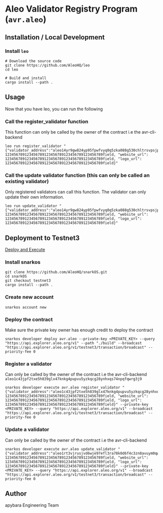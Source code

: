 # Aleo Validator Registry Program (`avr.aleo`)

## Installation / Local Development
### Install `leo`
```
# Download the source code
git clone https://github.com/AleoHQ/leo
cd leo

# Build and install
cargo install --path .
```

## Usage
Now that you have leo, you can run the following
### Call the register_validator function
This function can only be called by the owner of the contract i.e the avr-cli-backend
```
leo run register_validator "{"validator_address":"aleo14yr9gw824yp95fpwfvyq0q5zka088g530chltrsvpsjpusqupgrqlgcu84","name": 123456789123456789123456789123456789123456789field, "website_url": 123456789123456789123456789123456789123456789field, "logo_url": 123456789123456789123456789123456789123456789field}"
```

### Call the update validator function (this can only be called an existing validator)
Only registered validators can call this function. The validator can only update their own information.
```
leo run update_validator "{"validator_address":"aleo14yr9gw824yp95fpwfvyq0q5zka088g530chltrsvpsjpusqupgrqlgcu84","name": 123456789123456789123456789123456789123456789field, "website_url": 123456789123456789123456789123456789123456789field, "logo_url": 123456789123456789123456789123456789123456789field}"
```

## Deployment to Testnet3
[Deploy and Execute](https://developer.aleo.org/testnet/getting_started/deploy_execute)

### Install snarkos
```
git clone https://github.com/AleoHQ/snarkOS.git
cd snarkOS
git checkout testnet3
cargo install --path .
```
### Create new account
```
snarkos account new
```
### Deploy the contract
Make sure the private key owner has enough credit to deploy the contract
```
snarkos developer deploy avr.aleo --private-key <PRIVATE_KEY> --query "https://api.explorer.aleo.org/v1" --path "./build" --broadcast "https://api.explorer.aleo.org/v1/testnet3/transaction/broadcast" --priority-fee 0
```

### Register a validator
Can only be called by the owner of the contract i.e the avr-cli-backend `aleo1c43jpf2txe5h839glx47knkg4pupvu5yzkqcg28ynhxqs74npqfqwrg3j9`
```
snarkos developer execute avr.aleo register_validator "{"validator_address":"aleo1c43jpf2txe5h839glx47knkg4pupvu5yzkqcg28ynhxqs74npqfqwrg3j9","name": 123456789123456789123456789123456789123456789field, "website_url": 123456789123456789123456789123456789123456789field, "logo_url": 123456789123456789123456789123456789123456789field}" --private-key <PRIVATE_KEY> --query "https://api.explorer.aleo.org/v1" --broadcast "https://api.explorer.aleo.org/v1/testnet3/transaction/broadcast" --priority-fee 0
```

### Update a validator
Can only be called by the owner of the contract i.e the avr-cli-backend
```
snarkos developer execute avr.aleo update_validator "{"validator_address":"aleo1rt3vjrusjvd6wje97efl3ra78k0d6f4c3zn8avuym0qwkl4njv9shhmfsk","name": 123456789123456789123456789123456789123456789field, "website_url": 123456789123456789123456789123456789123456789field, "logo_url": 123456789123456789123456789123456789123456789field}" --private-key <PRIVATE_KEY> --query "https://api.explorer.aleo.org/v1" --broadcast "https://api.explorer.aleo.org/v1/testnet3/transaction/broadcast" --priority-fee 0
```

## Author
apybara Engineering Team